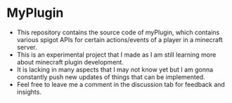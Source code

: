 # MyPlugin
- This repository contains the source code of myPlugin, which contains various spigot APIs for certain actions/events of a player in a minecraft server.
- This is an experimental project that I made as I am still learning more about minecraft plugin development.
- It is lacking in many aspects that I may not know yet but I am gonna constantly push new updates of things that can be implemented.
- Feel free to leave me a comment in the discussion tab for feedback and insights.
